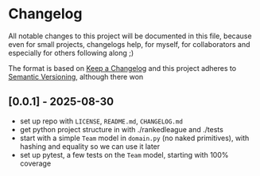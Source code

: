 # Changelog

All notable changes to this project will be documented in this file, because even for small projects, changelogs help, for myself, for collaborators and especially for others following along ;)

The format is based on [Keep a Changelog](https://keepachangelog.com/en/1.1.0/)
and this project adheres to [Semantic Versioning](https://semver.org/spec/v2.0.0.html), although there won


## [0.0.1] - 2025-08-30
 * set up repo with `LICENSE`, `README.md`, `CHANGELOG.md`
 * get python project structure in with ./rankedleague and ./tests
 * start with a simple `Team` model in `domain.py` (no naked primitives), with hashing and equality so we can use it later
 * set up pytest, a few tests on the `Team` model, starting with 100% coverage 

